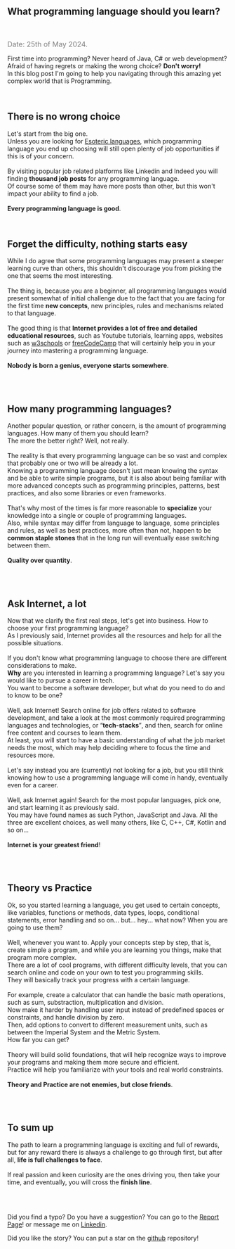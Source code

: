 ## What programming language should you learn?
<br /><br />
<span class="date">Date: 25th of May 2024.</span><br />

First time into programming? Never heard of Java, C# or web development? Afraid of having regrets or making the wrong choice? <strong>Don't worry!</strong><br />
In this blog post I'm going to help you navigating through this amazing yet complex world that is Programming.

<br />

## There is no wrong choice

Let's start from the big one.<br /> Unless you are looking for <a href="https://en.wikipedia.org/wiki/Esoteric_programming_language" target="_blank">Esoteric languages</a>, which programming language you end up choosing will still open plenty of job opportunities if this is of your concern. 
<br /><br />
By visiting popular job related platforms like Linkedin and Indeed you will finding <strong>thousand job posts</strong> for any programming language.<br />
Of course some of them may have more posts than other, but this won't impact your ability to find a job.<br /><br />
<strong>Every programming language is good</strong>.

<br />

## Forget the difficulty, nothing starts easy

While I do agree that some programming languages may present a steeper learning curve than others, this shouldn't discourage you from picking the one that seems the most interesting.<br /><br />
The thing is, because you are a beginner, all programming languages would present somewhat of initial challenge due to the fact that you are facing for the first time <strong>new concepts</strong>, new principles, rules and mechanisms related to that language.<br /><br />
The good thing is that <strong>Internet provides a lot of free and detailed educational resources</strong>, such as Youtube tutorials, learning apps, websites such as <a href="https://www.w3schools.com/" target="_blank">w3schools</a> or <a href="https://www.freecodecamp.org/" target="_blank">freeCodeCamp</a> that will certainly help you in your journey into mastering a programming language.<br /><br />
<strong>Nobody is born a genius, everyone starts somewhere</strong>.

<br /><br />

## How many programming languages?

Another popular question, or rather concern, is the amount of programming languages. How many of them you should learn?<br />
The more the better right? Well, not really.
<br /><br />
The reality is that every programming language can be so vast and complex that probably one or two will be already a lot.<br />
Knowing a programming language doesn't just mean knowing the syntax and be able to write simple programs, but it is also about being familiar with more advanced concepts such as programming principles, patterns, best practices, and also some libraries or even frameworks.
<br /><br />
That's why most of the times is far more reasonable to <strong>specialize</strong> your knowledge into a single or couple of programming languages.
<br />
Also, while syntax may differ from language to language, some principles and rules, as well as best practices, more often than not, happen to be <strong>common staple stones</strong> that in the long run will eventually ease switching between them.<br /><br />
<strong>Quality over quantity</strong>.

<br /><br />

## Ask Internet, a lot

Now that we clarify the first real steps, let's get into business. How to choose your first programming language?<br />
As I previously said, Internet provides all the resources and help for all the possible situations.
<br /><br />
If you don't know what programming language to choose there are different considerations to make.
<br />
<strong>Why</strong> are you interested in learning a programming language? Let's say you would like to pursue a career in tech.<br />
You want to become a software developer, but what do you need to do and to know to be one?
<br /><br />
Well, ask Internet! Search online for job offers related to software development, and take a look at the most commonly required programming languages and technologies, or <q><strong>tech-stacks</strong></q>, and then, search for online free content and courses to learn them.
<br />
At least, you will start to have a basic understanding of what the job market needs the most, which may help deciding where to focus the time and resources more.
<br /><br /> 
Let's say instead you are (currently) not looking for a job, but you still think knowing how to use a programming language will come in handy, eventually even for a career.
<br /><br />
Well, ask Internet again! Search for the most popular languages, pick one, and start learning it as previously said.<br />
You may have found names as such Python, JavaScript and Java. All the three are excellent choices, as well many others, like C, C++, C#, Kotlin and so on...
<br /><br />
<strong>Internet is your greatest friend</strong>!

<br /><br />

## Theory vs Practice

Ok, so you started learning a language, you get used to certain concepts, like variables, functions or methods, data types, loops, conditional statements, error handling and so on... but... hey... what now? When you are going to use them?
<br /><br />
Well, whenever you want to. Apply your concepts step by step, that is, create simple a program, and while you are learning you things, make that program more complex.<br />
There are a lot of cool programs, with different difficulty levels, that you can search online and code on your own to test you programming skills.<br />
They will basically track your progress with a certain language.<br /><br />
For example, create a calculator that can handle the basic math operations, such as sum, substraction, multiplication and division.<br />
Now make it harder by handling user input instead of predefined spaces or constraints, and handle division by zero.<br />
Then, add options to convert to different measurement units, such as between the Imperial System and the Metric System.<br /> 
How far you can get?
<br /><br />
Theory will build solid foundations, that will help recognize ways to improve your programs and making them more secure and efficient.<br />
Practice will help you familiarize with your tools and real world constraints.<br /><br />
<strong>Theory and Practice are not enemies, but close friends</strong>.

<br /><br />

## To sum up

The path to learn a programming language is exciting and full of rewards, but for any reward there is always a challenge to go through first, but after all, <strong>life is full challenges to face</strong>.
<br /><br />
If real passion and keen curiosity are the ones driving you, then take your time, and eventually, you will cross the <strong>finish line</strong>.


<br /><br />

Did you find a typo? Do you have a suggestion? You can go to the <a href="https://github.com/Gabri432/angular-personal-website/issues/new" target="_blank" title="Go to the Github repository">Report Page</a>! or message me on <a href="https://www.linkedin.com/in/gabriele-gatti-87b321190/" target="_blank" title="Go to my Linkeding profile">Linkedin</a>.

Did you like the story? You can put a star on the <a href="https://github.com/Gabri432/angular-personal-website/" target="_blank" title="Go to the Github repository">github</a> repository!


<style>
.date {
    color: grey;
    font-size: 16px
}
</style>